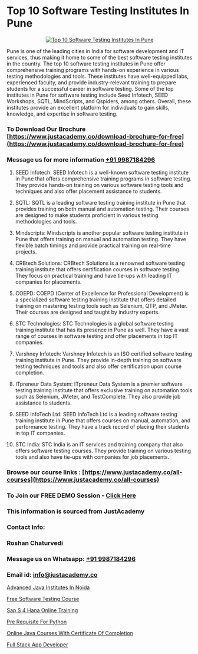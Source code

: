 # Top 10 Software Testing Institutes In Pune

<p align="center">
  <a href="https://justacademy.co/program-detail/software-testing">
    <img src="https://justacademy.co/storage2/program_images/1704700438.webp" alt="Top 10 Software Testing Institutes In Pune">
  </a>
</p>


Pune is one of the leading cities in India for software development and IT services, thus making it home to some of the best software testing institutes in the country. The top 10 software testing institutes in Pune offer comprehensive training programs with hands-on experience in various testing methodologies and tools. These institutes have well-equipped labs, experienced faculty, and provide industry-relevant training to prepare students for a successful career in software testing. Some of the top institutes in Pune for software testing include Seed Infotech, SEED Workshops, SQTL, MindScripts, and Qspiders, among others. Overall, these institutes provide an excellent platform for individuals to gain skills, knowledge, and expertise in software testing. 
### To Download Our Brochure [https://www.justacademy.co/download-brochure-for-free](https://www.justacademy.co/download-brochure-for-free)
### Message us for more information [+91 9987184296](https://api.whatsapp.com/send?phone=919987184296)
1) SEED Infotech: SEED Infotech is a well-known software testing institute in Pune that offers comprehensive training programs in software testing. They provide hands-on training on various software testing tools and techniques and also offer placement assistance to students.

2) SQTL: SQTL is a leading software testing training institute in Pune that provides training on both manual and automation testing. Their courses are designed to make students proficient in various testing methodologies and tools.

3) Mindscripts: Mindscripts is another popular software testing institute in Pune that offers training on manual and automation testing. They have flexible batch timings and provide practical training on real-time projects.

4) CRBtech Solutions: CRBtech Solutions is a renowned software testing training institute that offers certification courses in software testing. They focus on practical training and have tie-ups with leading IT companies for placements.

5) COEPD: COEPD (Center of Excellence for Professional Development) is a specialized software testing training institute that offers detailed training on mastering testing tools such as Selenium, QTP, and JMeter. Their courses are designed and taught by industry experts.

6) STC Technologies: STC Technologies is a global software testing training institute that has its presence in Pune as well. They have a vast range of courses in software testing and offer placements in top IT companies.

7) Varshney Infotech: Varshney Infotech is an ISO certified software testing training institute in Pune. They provide in-depth training on software testing techniques and tools and also offer certification upon course completion.

8) ITpreneur Data System: ITpreneur Data System is a premier software testing training institute that offers exclusive training on automation tools such as Selenium, JMeter, and TestComplete. They also provide job assistance to students.

9) SEED InfoTech Ltd: SEED InfoTech Ltd is a leading software testing training institute in Pune that offers courses on manual, automation, and performance testing. They have a track record of placing their students in top IT companies.

10) STC India: STC India is an IT services and training company that also offers software testing courses. They provide training on various testing tools and also have tie-ups with companies for job placements.

### Browse our course links : [https://www.justacademy.co/all-courses](https://www.justacademy.co/all-courses) 
### To Join our FREE DEMO Session - [Click Here](https://www.justacademy.co/register-for-course-demo)


### This information is sourced from JustAcademy
### Contact Info:
### Roshan Chaturvedi
### Message us on Whatsapp: [+91 9987184296](https://api.whatsapp.com/send?phone=919987184296)
### Email id: [info@justacademy.co](mailto:info@justacademy.co)
                
[Advanced Java Institutes In Noida](https://www.linkedin.com/pulse/advanced-java-institutes-noida-justacademy-kolkata-ksnde?trackingId=of8YVxGgYg8hTPb6r1Qarw%3D%3D&lipi=urn%3Ali%3Apage%3Ad_flagship3_company_admin%3BZ3buGVXtSt2MpOd2OMz6cQ%3D%3D)

[Free Software Testing Course](https://www.linkedin.com/pulse/free-software-testing-course-justacademy-thane-vq9qc?trackingId=UTaVhuWQJTBJqipA7oxmVg%3D%3D&lipi=urn%3Ali%3Apage%3Ad_flagship3_company_admin%3BSjJgDxHPQuqgadOjXouU%2FQ%3D%3D)

[Sap S 4 Hana Online Training](https://medium.com/@ranemanish460/sap-s-4-hana-online-training-8cdafcb3c0f8)

[Pre Requisite For Python](https://medium.com/@akanshapatil/pre-requisite-for-python-e2582a4c1740)

[Online Java Courses With Certificate Of Completion](https://justacademyin.github.io/justacademy/Online-Java-Courses-With-Certificate-Of-Completion)

[Full Stack App Developer](https://justacademyin.github.io/Articles/Full-Stack-App-Developer)

